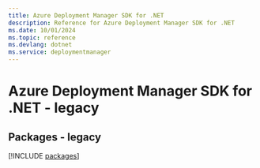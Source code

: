 ```yaml
---
title: Azure Deployment Manager SDK for .NET
description: Reference for Azure Deployment Manager SDK for .NET
ms.date: 10/01/2024
ms.topic: reference
ms.devlang: dotnet
ms.service: deploymentmanager
---
```

# Azure Deployment Manager SDK for .NET - legacy
## Packages - legacy
[!INCLUDE [packages](deployment-manager-index.md)]